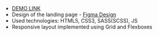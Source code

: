 - [DEMO LINK](https://andriibulbuk.github.io/museum/)
- Design of the landing page - [Figma Design](https://www.figma.com/file/HL3XGt5ZatvJoYBhOaWY5x/museum-prototype?node-id=323%3A1957)
- Used technologies: HTML5, CSS3, SASS(SCSS), JS
- Responsive layout implemented using Grid and Flexboxes
